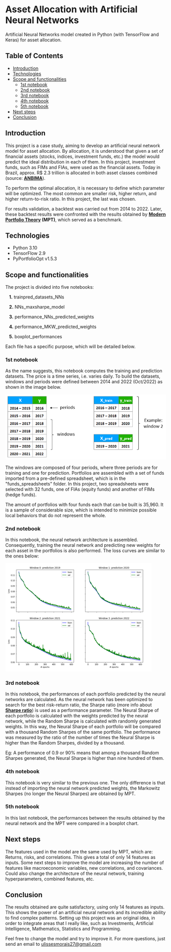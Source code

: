 # Asset Allocation with Artificial Neural Networks

Artificial Neural Networks model created in Python (with TensorFlow and Keras) for asset allocation.


## Table of Contents

* [Introduction](#introduction)
* [Technologies](#technologies)
* [Scope and functionalities](#scope-and-functionalities)
    * [1st notebook](#1st-notebook)
    * [2nd notebook](#2nd-notebook)
    * [3rd notebook](#3rd-notebook)
    * [4th notebook](#4th-notebook)
    * [5th notebook](#5th-notebook)
* [Next steps](#next-steps)
* [Conclusion](#conclusion)


## Introduction

This project is a case study, aiming to develop an artificial neural network model for asset allocation. By allocation, it is understood that given a set of financial assets (stocks, indices, investment funds, etc.) the model would predict the ideal distribution in each of them. In this project, investment funds, such as FIMs and FIAs, were used as the financial assets. Today in Brazil, approx. R$ 2.3 trillion is allocated in both asset classes combined (source: **[ANBIMA](https://www.anbima.com.br/pt_br/informar/estatisticas/fundos-de-investimento/fi-consolidado-diario.htm)**).

To perform the optimal allocation, it is necessary to define which parameter will be optimized. The most common are smaller risk, higher return, and higher return-to-risk ratio. In this project, the last was chosen.

For results validation, a backtest was carried out from 2014 to 2022. Later, these backtest results were confronted with the results obtained by **[Modern Portfolio Theory](https://en.wikipedia.org/wiki/Modern_portfolio_theory) (MPT)**, which served as a benchmark.
 
 
## Technologies

* Python 3.10
* TensorFlow 2.9
* PyPortfolioOpt v1.5.3


## Scope and functionalities

The project is divided into five notebooks:

&nbsp;&nbsp;&nbsp;**1.**  trainpred_datasets_NNs

&nbsp;&nbsp;&nbsp;**2.**  NNs_maxsharpe_model

&nbsp;&nbsp;&nbsp;**3.** performance_NNs_predicted_weights

&nbsp;&nbsp;&nbsp;**4.** performance_MKW_predicted_weights

&nbsp;&nbsp;&nbsp;**5.** boxplot_performances

Each file has a specific purpose, which will be detailed below.


### 1st notebook

As the name suggests, this notebook computes the training and prediction datasets. The price is a time series, i.e. varies daily. To build the datasets, windows and periods were defined between 2014 and 2022 (Oct/2022) as shown in the image below.

![This is an image](/media/windows_table.PNG)

The windows are composed of four periods, where three periods are for training and one for prediction. Portfolios are assembled with a set of funds imported from a pre-defined spreadsheet, which is in the "funds_spreadsheets" folder. In this project, two spreadsheets were selected with 32 funds, one of FIAs (equity funds) and another of FIMs (hedge funds).

The amount of portfolios with four funds each that can be built is 35,960. It is a sample of considerable size, which is intended to minimize possible local behaviors that do not represent the whole.

### 2nd notebook

In this notebook, the neural network architecture is assembled. Consequently, training the neural network and predicting new weights for each asset in the portfolios is also performed. The loss curves are similar to the ones below:

![This is an image](/media/loss_curve.PNG)


### 3rd notebook

In this notebook, the performances of each portfolio predicted by the neural networks are calculated. As the neural network has been optimized to search for the best risk-return ratio, the Sharpe ratio (more info about **[Sharpe ratio](https://web.stanford.edu/~wfsharpe/art/sr/sr.htm)**) is used as a performance parameter. The Neural Sharpe of each portfolio is calculated with the weights predicted by the neural network, while the Random Sharpe is calculated with randomly generated weights. In this way, the Neural Sharpe of each portfolio will be compared with a thousand Random Sharpes of the same portfolio. The performance was measured by the ratio of the number of times the Neural Sharpe is higher than the Random Sharpes, divided by a thousand.

Eg: A performance of 0.9 or 90% means that among a thousand Random Sharpes generated, the Neural Sharpe is higher than nine hundred of them.

### 4th notebook

This notebook is very similar to the previous one. The only difference is that instead of importing the neural network predicted weights, the Markowitz Sharpes (no longer the Neural Sharpes) are obtained by MPT.

### 5th notebook

In this last notebook, the performances between the results obtained by the neural network and the MPT were compared in a boxplot chart.

## Next steps

The features used in the model are the same used by MPT, which are: Returns, risks, and correlations. This gives a total of only 14 features as inputs. Some next steps to improve the model are increasing the number of features like macroeconomic variables, new correlations, and covariances. Could also change the architecture of the neural network, training hyperparameters, combined features, etc.

## Conclusion

The results obtained are quite satisfactory, using only 14 features as inputs. This shows the power of an artificial neural network and its incredible ability to find complex patterns. Setting up this project was an original idea, in order to integrate areas that I really like, such as Investments, Artificial Intelligence, Mathematics, Statistics and Programming.

Feel free to change the model and try to improve it. For more questions, just send an email to ulissesmorais27@gmail.com

